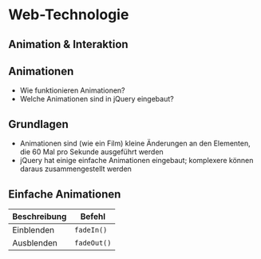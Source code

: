 # Web-Technologie

## Animation & Interaktion



## Animationen

* Wie funktionieren Animationen?
* Welche Animationen sind in jQuery eingebaut?



## Grundlagen

* Animationen sind (wie ein Film) kleine Änderungen an den Elementen, die 60 Mal pro Sekunde ausgeführt werden
* jQuery hat einige einfache Animationen eingebaut; komplexere können daraus zusammengestellt werden


## Einfache Animationen

| Beschreibung | Befehl |
|---|---|
| Einblenden | `fadeIn()` |
| Ausblenden | `fadeOut()` |